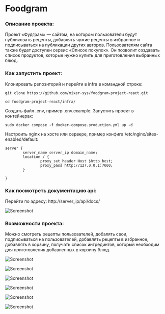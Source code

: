 # Foodgram

### Описание проекта:

Проект «Фудграм» — сайтом, на котором пользователи будут публиковать рецепты, добавлять чужие рецепты в избранное и подписываться на публикации других авторов. Пользователям сайта также будет доступен сервис «Список покупок». Он позволит создавать список продуктов, которые нужно купить для приготовления выбранных блюд.

### Как запустить проект:

Клонировать репозиторий и перейти в infra в командной строке:

```
git clone https://github.com/mixer-sys/foodgram-project-react.git
```

```
cd foodgram-project-react/infra/
```

Cоздать файл .env, пример .env.example. Запустить проект в контейнерах:

```
sudo docker compose -f docker-compose.production.yml up -d
```

Настроить nginx на хосте или сервере, пример конфига /etc/nginx/sites-enabled/default:

```
server {
        server_name server_ip domain_name;
        location / {
                proxy_set_header Host $http_host;
                proxy_pass http://127.0.0.1:7000;
        }

}
```

### Как посмотреть документацию api:

Перейти по адресу: http://server_ip/api/docs/

![Screenshot](Image.png)


### Возможности проекта:

Можно смотреть рецепты пользователей, добалять свои, подписываться на пользователей, добавлять рецепты в избранное, добавлять в корзину, получать список ингрединтов, который необходим для приготовления добавленных в корзину блюд.

![Screenshot](Image2.png)

![Screenshot](Image3.png)

![Screenshot](Image4.png)

![Screenshot](Image5.png)

![Screenshot](Image6.png)

![Screenshot](Image7.png)
